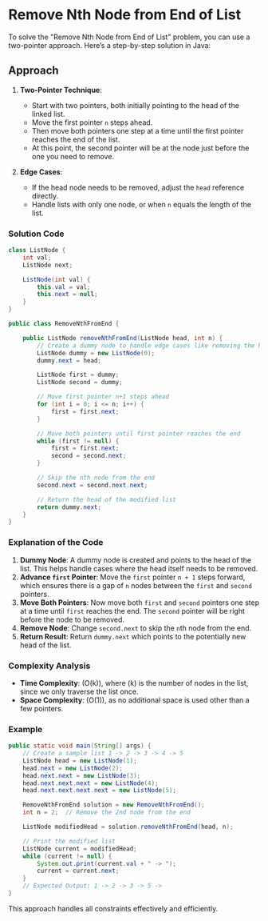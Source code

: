 # Remove Nth Node from End of List

To solve the "Remove Nth Node from End of List" problem, you can use a two-pointer approach. Here’s a step-by-step solution in Java:

## Approach

1. **Two-Pointer Technique**:

   - Start with two pointers, both initially pointing to the head of the linked list.
   - Move the first pointer `n` steps ahead.
   - Then move both pointers one step at a time until the first pointer reaches the end of the list.
   - At this point, the second pointer will be at the node just before the one you need to remove.

2. **Edge Cases**:
   - If the head node needs to be removed, adjust the `head` reference directly.
   - Handle lists with only one node, or when `n` equals the length of the list.

### Solution Code

```java
class ListNode {
    int val;
    ListNode next;

    ListNode(int val) {
        this.val = val;
        this.next = null;
    }
}

public class RemoveNthFromEnd {

    public ListNode removeNthFromEnd(ListNode head, int n) {
        // Create a dummy node to handle edge cases like removing the head
        ListNode dummy = new ListNode(0);
        dummy.next = head;

        ListNode first = dummy;
        ListNode second = dummy;

        // Move first pointer n+1 steps ahead
        for (int i = 0; i <= n; i++) {
            first = first.next;
        }

        // Move both pointers until first pointer reaches the end
        while (first != null) {
            first = first.next;
            second = second.next;
        }

        // Skip the nth node from the end
        second.next = second.next.next;

        // Return the head of the modified list
        return dummy.next;
    }
}
```

### Explanation of the Code

1. **Dummy Node**: A dummy node is created and points to the head of the list. This helps handle cases where the head itself needs to be removed.
2. **Advance `first` Pointer**: Move the `first` pointer `n + 1` steps forward, which ensures there is a gap of `n` nodes between the `first` and `second` pointers.
3. **Move Both Pointers**: Now move both `first` and `second` pointers one step at a time until `first` reaches the end. The `second` pointer will be right before the node to be removed.
4. **Remove Node**: Change `second.next` to skip the `n`th node from the end.
5. **Return Result**: Return `dummy.next` which points to the potentially new head of the list.

### Complexity Analysis

- **Time Complexity**: \(O(k)\), where \(k\) is the number of nodes in the list, since we only traverse the list once.
- **Space Complexity**: \(O(1)\), as no additional space is used other than a few pointers.

### Example

```java
public static void main(String[] args) {
    // Create a sample list 1 -> 2 -> 3 -> 4 -> 5
    ListNode head = new ListNode(1);
    head.next = new ListNode(2);
    head.next.next = new ListNode(3);
    head.next.next.next = new ListNode(4);
    head.next.next.next.next = new ListNode(5);

    RemoveNthFromEnd solution = new RemoveNthFromEnd();
    int n = 2;  // Remove the 2nd node from the end

    ListNode modifiedHead = solution.removeNthFromEnd(head, n);

    // Print the modified list
    ListNode current = modifiedHead;
    while (current != null) {
        System.out.print(current.val + " -> ");
        current = current.next;
    }
    // Expected Output: 1 -> 2 -> 3 -> 5 ->
}
```

This approach handles all constraints effectively and efficiently.
